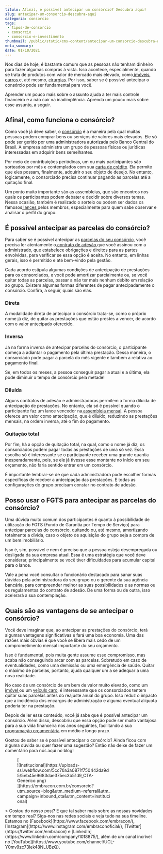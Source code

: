 ```yaml
---
titulo: Afinal, é possível antecipar um consórcio? Descubra aqui!
slug: antecipar-um-consorcio-descubra-aqui
categoria: consorcio
tags:
 - tipos-de-consorcio
 - consorcio
 - consorcio-e-investimento
thumbnail: /public/static/cms-content/antecipar-um-consorcio-descubra-aqui.jpg
meta_summary: 
date: 01/10/2021
---
```

Nos dias de hoje, é bastante comum que as pessoas não tenham dinheiro para fazer algumas compras à vista. Isso acontece, especialmente, quando se trata de produtos com valor de mercado mais elevado, como[ imóveis](https://www.embracon.com.br/consorcio-de-imoveis), [carros ](https://www.embracon.com.br/consorcio-de-carros)e, até mesmo, [cirurgias](https://www.embracon.com.br/consorcio-servicos). Por isso, saber se é possível antecipar o consórcio pode ser fundamental para você.

Aprender um pouco mais sobre o assunto ajuda a ter mais controle financeiro e a não cair na inadimplência. Aprenda um pouco mais sobre esse assunto, a seguir.

Afinal, como funciona o consórcio?
----------------------------------

Como você já deve saber, o [consórcio](https://www.embracon.com.br/) é a maneira pela qual muitas pessoas podem comprar bens ou serviços de valores mais elevados. Ele só pode ser gerido por uma administradora autorizada pelo Banco Central do Brasil. A empresa administra um grupo de pessoas físicas ou jurídicas interessadas em adquirir bens semelhantes.

Por meio de contribuições periódicas, um ou mais participantes são sorteados por mês e contemplados com sua [carta de crédito](https://www.embracon.com.br/conhecaoconsorcio/o-que-e-carta-de-credito). Ela permite que eles possam, finalmente, adquirir o seu objeto de desejo. No entanto, logicamente, o consorciado precisa continuar pagando as parcelas até a quitação final.

Um ponto muito importante são as assembleias, que são encontros nos quais os participantes podem debater e decidir sobre diversos temas. Nessa ocasião, também é realizado o sorteio ou podem ser dados os famosos[ lances ](https://www.embracon.com.br/conhecaoconsorcio/como-ofertar-um-lance)pelos membros, especialmente para quem sabe observar e analisar o perfil do grupo.

É possível antecipar as parcelas do consórcio?
----------------------------------------------

Para saber se é possível antecipar as [parcelas do seu consórcio](https://www.embracon.com.br/blog/como-calcular-as-parcelas-no-consorcio), você precisa ler atentamente o[ contrato de adesão ](https://www.embracon.com.br/blog/saiba-o-que-avaliar-antes-de-assinar-um-contrato-de-consorcio)que você assinou com a administrado, que estabelece obrigações e direitos para as partes envolvidas, para verificar se essa opção é aceita. No entanto, em linhas gerais, isso é permitido e até bem-vindo pela gestão.

Cada acordo estipula algumas condições de antecipação de prestações para os consorciados, e você pode amortizar parcialmente ou, se você quitar todas as parcelas, passar a não ter mais nenhum débito em relação ao grupo. Existem algumas formas diferentes de pagar antecipadamente o consórcio. Confira, a seguir, quais são elas.

### Direta

A modalidade direta de antecipar o consórcio trata-se, como o próprio nome já diz, de quitar as prestações que estão prestes a vencer, de acordo com o valor antecipado oferecido.

### Inversa

Já na forma inversa de antecipar parcelas do consórcio, o participante começa a adiantar o pagamento pela última prestação. Dessa maneira, o consorciado pode pagar a parcela do mês vigente e também a relativa ao pagamento final.

Se, em todos os meses, a pessoa conseguir pagar a atual e a última, ela pode diminuir o tempo de consórcio pela metade!

### Diluída

Alguns contratos de adesão e administradoras permitem a forma diluída de antecipação de prestações. No entanto, ela só é possível quando o participante faz um lance vencedor na[ assembleia mensal](https://www.embracon.com.br/conhecaoconsorcio/como-fico-sabendo-o-resultado-da-assembleia). A pessoa oferece um valor como antecipação, que é diluído, reduzindo as prestações mensais, na ordem inversa, até o fim do pagamento.

### Quitação total

Por fim, há a opção de quitação total, na qual, como o nome já diz, os consorciados podem pagar todas as prestações de uma só vez. Essa escolha só é interessante se o participante receber uma grande quantia inesperadamente, pois, se ele já tivesse esse montante no início em seu orçamento, não faria sentido entrar em um consórcio.

É importante lembrar-se de que cada administradora pode escolher formas específicas de receber a antecipação das prestações. E todas as configurações do grupo precisam constar no contrato de adesão.

Posso usar o FGTS para antecipar as parcelas do consórcio?
----------------------------------------------------------

Uma dúvida muito comum dos participantes é quanto à possibilidade de utilização do FGTS (Fundo de Garantia por Tempo de Serviço) para antecipar parcelas do consórcio, quitando ou, até mesmo, amortizando totalmente a dívida, caso o objeto de aquisição do grupo seja a compra de um bem imobiliário.

Isso é, sim, possível e nem é preciso que a pessoa esteja desempregada ou desligada da sua empresa atual. Essa é uma estratégia que você deve considerar, principalmente se você tiver dificuldades para acumular capital para o lance.

Vale a pena você consultar o funcionário destacado para sanar suas dúvidas pela administradora do seu grupo ou o gerente da sua agência bancária, para compreender melhor as suas possibilidades e as normas ou os regulamentos do contrato de adesão. De uma forma ou de outra, isso acelerará a sua contemplação.

Quais são as vantagens de se antecipar o consórcio?
---------------------------------------------------

Você deve imaginar que, ao antecipar as prestações do consórcio, terá algumas vantagens significativas e fará uma boa economia. Uma das razões mais óbvias é que você se libera mais cedo de um comprometimento mensal importante do seu orçamento.

Isso é fundamental, pois muita gente assume esse compromisso, mas acaba não conseguindo arcar com as parcelas. Sobretudo em caso de eventualidades, como uma demissão ou uma emergência de saúde. Quitar o máximo de parcelas, portanto, ajuda qualquer um a se adequar a uma nova realidade.

No caso de um consórcio de um bem de valor muito elevado, como um [imóvel ](https://www.embracon.com.br/blog/8-dicas-compra-primeiro-imovel)ou um [veículo caro](https://www.embracon.com.br/blog/afinal-existe-consorcio-de-carros-importados), é interessante que os consorciados tentem quitar suas parcelas antes do reajuste anual do grupo. Isso reduz o impacto que a incidência dos encargos de administração e alguma eventual alíquota poderia ter na prestação.

Depois de ler esse conteúdo, você já sabe que é possível antecipar um consórcio. Além disso, descobriu que essa opção pode ser muito vantajosa para a sua vida financeira nos anos seguintes, facilitando a sua[ programação orçamentária](https://www.embracon.com.br/blog/planejamento-financeiro-um-guia-para-as-financas-nao-sairem-de-controle) em médio e longo prazo.

Gostou de saber se é possível antecipar o consórcio? Ainda ficou com alguma dúvida ou quer fazer uma sugestão? Então não deixe de fazer um comentário para nós aqui no blog!

<figure class="w-richtext-figure-type-image w-richtext-align-center" style="max-width:310px">[<div>![Institucional](https://uploads-ssl.webflow.com/5cc70a3a0871f750442da9d5/5eb45e9683dae375ec3b51d9_CTA-Generico.png)</div>](https://embracon.com.br/consorcio?utm_source=blog&utm_medium=referral&utm_campaign=inbound_cta&utm_content=institucional)</figure>> Gostou do nosso post? E que tal saber mais sobre as nossas novidades em tempo real? Siga-nos nas redes sociais e veja tudo na sua timeline. Estamos no [Facebook](https://www.facebook.com/embracon/), [Instagram](https://www.instagram.com/embraconoficial/), [Twitter](https://twitter.com/embracon) e [LinkedIn](https://www.linkedin.com/company/1018875/), além de um canal incrível no [YouTube](https://www.youtube.com/channel/UCL-Y0mv9zc73Iek48NLUBzQ).
